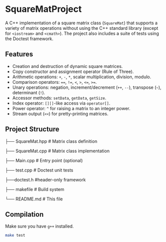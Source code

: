 # SquareMatProject

A C++ implementation of a square matrix class (`SquareMat`) that supports a variety of matrix operations without using the C++ standard library (except for `<iostream>` and `<cmath>`). The project also includes a suite of tests using the Doctest framework.

## Features

- Creation and destruction of dynamic square matrices.
- Copy constructor and assignment operator (Rule of Three).
- Arithmetic operations: `+`, `-`, `*`, scalar multiplication, division, modulo.
- Comparison operators: `==`, `!=`, `<`, `>`, `<=`, `>=`.
- Unary operations: negation, increment/decrement (`++`, `--`), transpose (`~`), determinant (`!`).
- Accessor methods: `setData`, `getData`, `getSize`.
- Index operator: `[][]`-like access via `operator[]`.
- Power operator: `^` for raising a matrix to an integer power.
- Stream output (`<<`) for pretty-printing matrices.

## Project Structure
├── SquareMat.hpp # Matrix class definition

├── SquareMat.cpp # Matrix class implementation

├── Main.cpp # Entry point (optional)

├── test.cpp # Doctest unit tests

├──doctest.h #header-only framework

├── makefile # Build system

└── README.md # This file


## Compilation

Make sure you have `g++` installed.

```bash
make test
